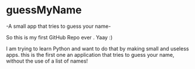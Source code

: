 # guessMyName
-A small app that tries to guess your name-


So this is my first GitHub Repo ever . Yaay :) 

I am trying to learn Python and want to do that by making small and useless apps.
this is the first one  an application that tries to guess your name, without the use of a list of names!

